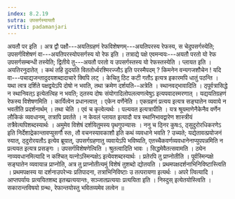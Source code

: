 ```yaml
---
index: 8.2.19
sutra: उपसर्गस्यायतौ
vritti: padamanjari
---
```


 अयतौ पर इति । अत्र द्वौ पक्षौ---अयतिग्रहणं रेफविशेषणम्---अयतिपरस्य रेफस्य, स चेदुपसर्गस्येति; उपसर्गविशेषणं वा---अयतिपरस्योपसर्गस्य यो रेफ इति । तत्राद्ये पक्षे एवमन्वयः---अयतौ परतो यो रेफ उपसर्गसम्बन्धी तस्येति; द्वितीये तु---अयतौ परतो य उपसर्गस्तस्य यो रेफस्तस्येति । प्लायत इति । अयतिरनुदातेत् । कथं तहि ठुदयति विततोर्ध्वरश्मिरज्जौऽ इति परस्मैपदम् ? किमनेन वन्यगजशौचेन ! यदि वा---पचाद्यजन्तादुदयशब्दादाचारे क्विपि लट् । केचितु ठिट कटी गतौऽ इत्यत्र इकारमपि धातुं पठन्ति । यथा त्वत्र दर्शिते पक्षद्वयेऽपि दोषो न भवति, तथा क्रमेण दर्शयति--अत्रेति । स्थानवद्भावादिति । ठ्पूर्वत्रासिद्धे न स्थानिवत्ऽ इत्येतत्विह न भवति; ठ्तस्य दोषः संयोगादिलोपलत्वणत्वेषुऽ इत्यपवादस्मरणात् । यद्ययतिग्रहणं रेफस्य विशेषणमिति । कार्यित्वेन प्रधानत्वात् । एकेन वर्णेनेति । एकग्रहणं प्रत्यय इत्यत्र सङ्घातेन व्यवाये न भवतीति प्रदर्शनार्थम् । तथा चेति । एवं च कृत्वेत्यर्थः । पल्ययत इत्यत्रापीति । यत्र श्रूयमाणेनैकेनैव वर्णेन लौकिकं व्यवधानम्, तत्रापि प्रवर्तते । न केवलं प्लायत इत्यादौ यत्र स्थानिभावद्वारेण शास्त्रीयं तत्रैवेत्यपिशब्दस्यार्थः । अमुमेव विशेषं दर्शयितुमस्य पृथगुपन्यासः । ननु च ठ्निर कुषःऽ, ठ्सुदुरोरधिकरणेऽ इति निर्देशाद्रेकान्तावप्युसर्गौ स्तः, तौ वचनस्यावकाशौ इति कथं व्यवधाने भवति ? उच्यते; यद्येतावत्प्रयोजनं स्यात्, ठ्दुरोरयतौऽ इत्येव ब्रूयात्, उपसर्गग्रहणातु व्यवायेऽपि भविष्यति, एतच्चैकवर्णव्यवधानेनाप्युपपन्नमिति न प्रत्ययत इत्यत्र प्रसङ्गः । उपसर्गविशेषणेत्विति । श्रुतत्वादिति भावः । सिद्धमेवैतत्सवामति । ठ्येन नाव्यवधानमित्यादि न कश्चित् यत्नोऽस्मिन्पक्षेऽ इत्येवशब्दस्यार्थः । प्रतेरपि तु प्राप्नोतीति । पूर्वस्मिन्पक्षे सङ्घातेन व्यवायान्न प्राप्नोति, अत्र तु प्राप्नोतीत्यमुं विशेषं तुशब्दो द्योतयति । प्रथमपक्षदर्शनाभिनिविष्टास्त्विति । प्रथमपक्षस्य या दर्शनाउपरेभ्यः प्रतिपादना, तत्राभिनिविष्टाः उ तत्परायणा इत्यर्थः । अपरे त्वित्यादि । आप्तपर्यायः प्रत्ययितशब्द इतच्प्रत्ययान्तः, सञ्जातप्रत्ययाः प्रत्ययिता इति । निस्दुस् इत्येतयोस्त्विति । सकारान्तविषयो ग्रन्थः, रेफान्तयोस्तु भवितव्यमेव लत्वेन ॥